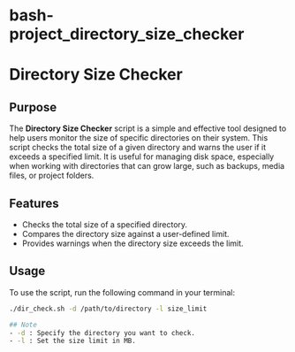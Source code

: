 # bash-project_directory_size_checker

# Directory Size Checker

## Purpose
The **Directory Size Checker** script is a simple and effective tool designed to help users monitor the size of specific directories on their system. This script checks the total size of a given directory and warns the user if it exceeds a specified limit. It is useful for managing disk space, especially when working with directories that can grow large, such as backups, media files, or project folders.

## Features
- Checks the total size of a specified directory.
- Compares the directory size against a user-defined limit.
- Provides warnings when the directory size exceeds the limit.

## Usage
To use the script, run the following command in your terminal:

```bash
./dir_check.sh -d /path/to/directory -l size_limit

## Note
- -d : Specify the directory you want to check.
- -l : Set the size limit in MB.